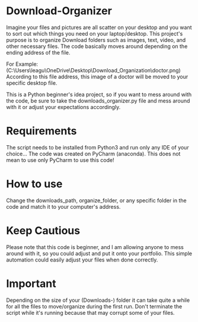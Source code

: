 # Download-Organizer
Imagine your files and pictures are all scatter on your desktop and you want to sort out which things you need on your laptop/desktop. This project's purpose is to organize Download folders such as images, text, video, and other necessary files.
The code basically moves around depending on the ending address of the file. 

For Example:
(C:\\Users\\leagu\\OneDrive\\Desktop\\Download_Organization\doctor.png)
According to this file address, this image of a doctor will be moved to your specific desktop file. 

This is a Python beginner's idea project, so if you want to mess around with the code, be sure to take the downloads_organizer.py file and mess around with it or adjust your expectations accordingly.


# Requirements
The script needs to be installed from Python3 and run only any IDE of your choice... The code was created on PyCharm (anaconda). This does not mean to use only PyCharm to use this code!

# How to use
Change the downloads_path, organize_folder, or any specific folder in the code and match it to your computer's address.

# Keep Cautious
Please note that this code is beginner, and I am allowing anyone to mess around with it, so you could adjust and put it onto your portfolio. This simple automation could easily adjust your files when done correctly.

# Important
Depending on the size of your (Downloads-) folder it can take quite a while for all the files to move/organize during the first run. Don't terminate the script while it's running because that may corrupt some of your files.





